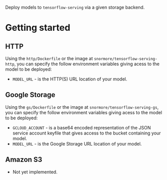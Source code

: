 Deploy models to `tensorflow-serving` via a given storage backend.


# Getting started


## HTTP

Using the `http/Dockerfile` or the image at `snormore/tensorflow-serving-http`, you can specify the follow environment variables giving acess to the model to be deployed:

 - `MODEL_URL` - is the HTTP(S) URL location of your model.


## Google Storage

Using the `gs/Dockerfile` or the image at `snormore/tensorflow-serving-gs`, you can specify the follow environment variables giving acess to the model to be deployed:

 - `GCLOUD_ACCOUNT` - is a base64 encoded representation of the JSON service account keyfile that gives access to the bucket containing your model.
 - `MODEL_URL` - is the Google Storage URL location of your model.


## Amazon S3

 - Not yet implemented.